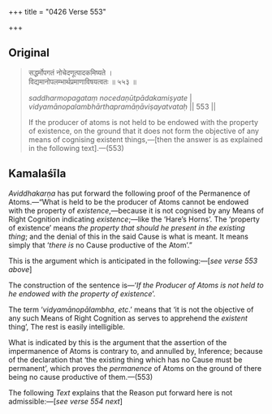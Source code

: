 +++
title = "0426 Verse 553"

+++
## Original 
>
> सद्धर्मोपगतं नोचेदणूत्पादकमिष्यते ।  
> विद्यमानोपलम्भार्थप्रमाणाविषयत्वतः ॥ ५५३ ॥ 
>
> *saddharmopagataṃ nocedaṇūtpādakamiṣyate* \|  
> *vidyamānopalambhārthapramāṇāviṣayatvataḥ* \|\| 553 \|\| 
>
> If the producer of atoms is not held to be endowed with the property of existence, on the ground that it does not form the objective of any means of cognising existent things,—[then the answer is as explained in the following text].—(553)



## Kamalaśīla

*Aviddhakarṇa* has put forward the following proof of the Permanence of Atoms.—“What is held to be the producer of Atoms cannot be endowed with the property of *existence*,—because it is not cognised by any Means of Right Cognition indicating *existence*;—like the ‘Hare’s Horns’. The ‘property of existence’ means *the property that should he present in the existing thing*; and the denial of this in the said Cause is what is meant. It means simply that ‘*there is* no Cause productive of the Atom’.”

This is the argument which is anticipated in the following:—[*see verse 553 above*]

The construction of the sentence is—‘*If the Producer of Atoms is not held to he endowed with the property of existence*’.

The term ‘*vidyamānopālambha*, *etc*.’ means that ‘it is not the objective of any such Means of Right Cognition as serves to apprehend the *existent* thing’, The rest is easily intelligible.

What is indicated by this is the argument that the assertion of the impermanence of Atoms is contrary to, and annulled by, Inference; because of the declaration that ‘the existing thing which has no Cause must be permanent’, which proves the *permanence* of Atoms on the ground of there being no cause productive of them.—(553)

The following *Text* explains that the Reason put forward here is not admissible:—[*see verse 554 next*]


